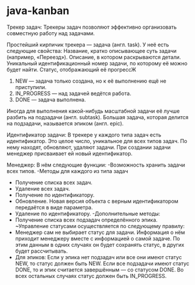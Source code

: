 # java-kanban
Трекер задач:
Трекеры задач позволяют эффективно организовать совместную работу над задачами. 

Простейший кирпичик трекера — задача (англ. task). У неё есть следующие свойства:
Название, кратко описывающее суть задачи (например, «Переезд»).
Описание, в котором раскрываются детали.
Уникальный идентификационный номер задачи, по которому её можно будет найти.
Статус, отображающий её прогрессЖ
  1. NEW — задача только создана, но к её выполнению ещё не приступили.
  2. IN_PROGRESS — над задачей ведётся работа.
  3. DONE — задача выполнена.
   
   Иногда для выполнения какой-нибудь масштабной задачи её лучше разбить на подзадачи (англ. subtask).
Большая задача, которая делится на подзадачи, называется эпиком (англ. epic).

   Идентификатор задачи:
   В трекере у каждого типа задач есть идентификатор. Это целое число, уникальное для всех типов задач. 
По нему находят, обновляют, удаляют задачи. При создании задачи менеджер присваивает ей новый идентификатор.
   
   Менеджер:
В нём следующие функции:
-Возможность хранить задачи всех типов. 
-Методы для каждого из типа задач
* Получение списка всех задач.
* Удаление всех задач.
* Получение по идентификатору.
* Обновление. Новая версия объекта с верным идентификатором передаётся в виде параметра.
* Удаление по идентификатору.
-Дополнительные методы:
* Получение списка всех подзадач определённого эпика.
~Управление статусами осуществляется по следующему правилу:
* Менеджер сам не выбирает статус для задачи. 
Информация о нём приходит менеджеру вместе с информацией о самой задаче.
По этим данным в одних случаях он будет сохранять статус, в других будет рассчитывать.
* Для эпиков:
   Если у эпика нет подзадач или все они имеют статус NEW, то статус должен быть NEW.
   Если все подзадачи имеют статус DONE, то и эпик считается завершённым — со статусом DONE.
   Во всех остальных случаях статус должен быть IN_PROGRESS.
